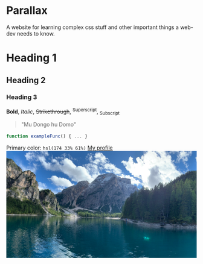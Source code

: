 # Parallax
A website for learning complex css stuff and other important things a web-dev needs to know.
# Heading 1
## Heading 2
### Heading 3
**Bold**, *Italic*, ~~Strikethrough~~, <sup>Superscript</sup>, <sub>Subscript</sub>
>"Mu Dongo hu Domo"
```javascript
function exampleFunc() { ... }
```
Primary color: `hsl(174 33% 61%)`
[My profile](https://github.com/helloworld22-joshua)
![Alt text](media/lake.webp)
